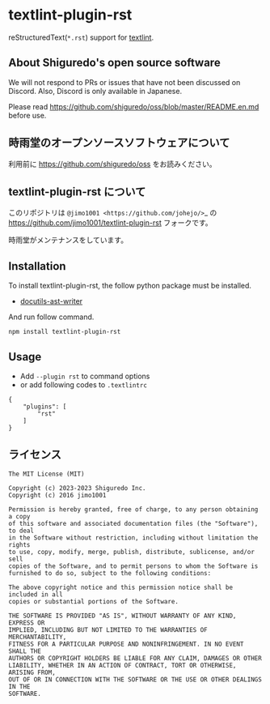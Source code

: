 # textlint-plugin-rst

reStructuredText(`*.rst`) support for [textlint](https://github.com/textlint/textlint "textlint").

## About Shiguredo's open source software

We will not respond to PRs or issues that have not been discussed on Discord. Also, Discord is only available in Japanese.

Please read https://github.com/shiguredo/oss/blob/master/README.en.md before use.

## 時雨堂のオープンソースソフトウェアについて

利用前に https://github.com/shiguredo/oss をお読みください。

## textlint-plugin-rst について

このリポジトリは `@jimo1001 <https://github.com/johejo/>`_ の https://github.com/jimo1001/textlint-plugin-rst フォークです。

時雨堂がメンテナンスをしています。

## Installation

To install textlint-plugin-rst, the follow python package must be installed.

 - [docutils-ast-writer](https://github.com/shiguredo/docutils-ast-writer "docutils-ast-writer")

And run follow command.

    npm install textlint-plugin-rst

## Usage

- Add `--plugin rst` to command options
- or add following codes to `.textlintrc`
```
{
    "plugins": [
        "rst"
    ]
}
```

## ライセンス

```
The MIT License (MIT)

Copyright (c) 2023-2023 Shiguredo Inc.
Copyright (c) 2016 jimo1001

Permission is hereby granted, free of charge, to any person obtaining a copy
of this software and associated documentation files (the "Software"), to deal
in the Software without restriction, including without limitation the rights
to use, copy, modify, merge, publish, distribute, sublicense, and/or sell
copies of the Software, and to permit persons to whom the Software is
furnished to do so, subject to the following conditions:

The above copyright notice and this permission notice shall be included in all
copies or substantial portions of the Software.

THE SOFTWARE IS PROVIDED "AS IS", WITHOUT WARRANTY OF ANY KIND, EXPRESS OR
IMPLIED, INCLUDING BUT NOT LIMITED TO THE WARRANTIES OF MERCHANTABILITY,
FITNESS FOR A PARTICULAR PURPOSE AND NONINFRINGEMENT. IN NO EVENT SHALL THE
AUTHORS OR COPYRIGHT HOLDERS BE LIABLE FOR ANY CLAIM, DAMAGES OR OTHER
LIABILITY, WHETHER IN AN ACTION OF CONTRACT, TORT OR OTHERWISE, ARISING FROM,
OUT OF OR IN CONNECTION WITH THE SOFTWARE OR THE USE OR OTHER DEALINGS IN THE
SOFTWARE.
```